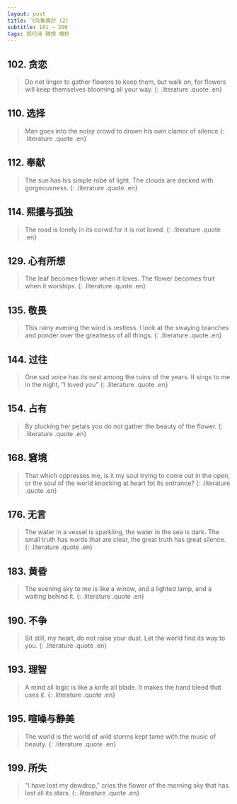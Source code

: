 ```yaml
---
layout: post
title: 飞鸟集摘抄 (2)
subtitle: 101 ~ 200
tags: 现代诗 随想 摘抄
---
```


## 102. 贪恋

> Do not linger to gather flowers to keep them,
> but walk on, for flowers will keep themselves blooming all your way.
{: .literature .quote .en}

## 110. 选择

> Man goes into the noisy crowd to drown his own clamor of silence
{: .literature .quote .en}

## 112. 奉献

> The sun has his simple robe of light.
> The clouds are decked with gorgeousness.
{: .literature .quote .en}

## 114. 熙攘与孤独

> The road is lonely in its corwd for it is not loved.
{: .literature .quote .en}

## 129. 心有所想

> The leaf becomes flower when it loves.
> The flower becomes fruit when it worships.
{: .literature .quote .en}

## 135. 敬畏

> This rainy evening the wind is restless.
> I look at the swaying branches and ponder over the greatness of all things.
{: .literature .quote .en}

## 144. 过往

> One sad voice has its nest among the ruins of the years.
> It sings to me in the night, "I loved you"
{: .literature .quote .en}

## 154. 占有

> By plucking her petals you do not gather the beauty of the flower.
{: .literature .quote .en}

## 168. 窘境

> That which oppresses me, is it my soul trying to come out in the open,
> or the soul of the world knocking at heart fot its entrance?
{: .literature .quote .en}

## 176. 无言

> The water in a vessel is sparkling, the water in the sea is dark.
> The small truth has words that are clear, the great truth has great silence.
{: .literature .quote .en}

## 183. 黄昏

> The evening sky to me is like a winow, and a lighted lamp, and a waiting behind it.
{: .literature .quote .en}

## 190. 不争

> Sit still, my heart, do not raise your dust.
> Let the world find its way to you.
{: .literature .quote .en}

## 193. 理智

> A mind all logic is like a knife all blade.
> It makes the hand bleed that uses it.
{: .literature .quote .en}

## 195. 喧噪与静美

> The world is the world of wild storms kept tame with the music of beauty.
{: .literature .quote .en}

## 199. 所失

> "I have lost my dewdrop," cries the flower of the morning sky that has lost all its stars.
{: .literature .quote .en}
